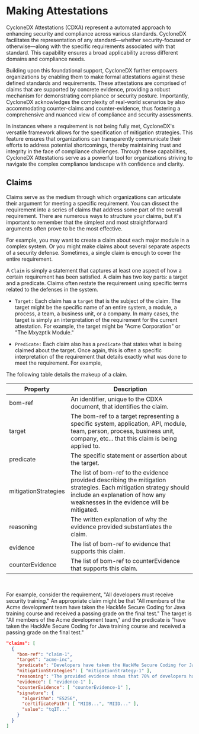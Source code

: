 # Making Attestations
CycloneDX Attestations (CDXA) represent a automated approach to enhancing security and compliance across various 
standards. CycloneDX facilitates the representation of any standard—whether security-focused or otherwise—along with 
the specific requirements associated with that standard. This capability ensures a broad applicability across different
domains and compliance needs.

Building upon this foundational support, CycloneDX further empowers organizations by enabling them to make formal 
attestations against these defined standards and requirements. These attestations are comprised of claims that are 
supported by concrete evidence, providing a robust mechanism for demonstrating compliance or security posture. 
Importantly, CycloneDX acknowledges the complexity of real-world scenarios by also accommodating counter-claims and 
counter-evidence, thus fostering a comprehensive and nuanced view of compliance and security assessments.

In instances where a requirement is not being fully met, CycloneDX's versatile framework allows for the specification of
mitigation strategies. This feature ensures that organizations can transparently communicate their efforts to address 
potential shortcomings, thereby maintaining trust and integrity in the face of compliance challenges. Through these 
capabilities, CycloneDX Attestations serve as a powerful tool for organizations striving to navigate the complex 
compliance landscape with confidence and clarity.

## Claims
Claims serve as the medium through which organizations can articulate their argument for meeting a specific requirement. You can dissect the requirement into a series of claims that address some part of the overall requirement. There are numerous ways to structure your claims, but it's important to remember that the simplest and most straightforward arguments often prove to be the most effective.

For example, you may want to create a claim about each major module in a complex system. Or you might make claims about several separate aspects of a security defense. Sometimes, a single claim is enough to cover the entire requirement.

A `Claim` is simply a statement that captures at least one aspect of how a certain requirement has been satisfied. A claim has two key parts: a target and a predicate. Claims often restate the requirement using specific terms related to the defenses in the system.

* `Target:` Each claim has a `target` that is the subject of the claim. The target might be the specific name of an entire system, a module, a process, a team, a business unit, or a company. In many cases, the target is simply an interpretation of the requirement for the current attestation. For example, the target might be "Acme Corporation" or "The Mxyzptlk Module."

* `Predicate:` Each claim also has a `predicate` that states what is being claimed about the target. Once again, this is often a specific interpretation of the requirement that details exactly what was done to meet the requirement. For example,

The following table details the makeup of a claim.

| Property             | Description                                                                                                                                                                                        |
|----------------------|----------------------------------------------------------------------------------------------------------------------------------------------------------------------------------------------------|
| bom-ref              | An identifier, unique to the CDXA document, that identifies the claim.                                                                                                                             |
| target               | The bom-ref to a target representing a specific system, application, API, module, team, person, process, business unit, company, etc... that this claim is being applied to.                       |
| predicate            | The specific statement or assertion about the target.                                                                                                                                              |
| mitigationStrategies | The list of bom-ref to the evidence provided describing the mitigation strategies. Each mitigation strategy should include an explanation of how any weaknesses in the evidence will be mitigated. |
| reasoning            | The written explanation of why the evidence provided substantiates the claim.                                                                                                                      |
| evidence             | The list of bom-ref to evidence that supports this claim.                                                                                                                                          |
| counterEvidence      | The list of bom-ref to counterEvidence that supports this claim.                                                                                                                                   |


<div style="page-break-after: always; visibility: hidden">
\emptyparagraph
</div>

For example, consider the requirement, "All developers must receive security training." An appropriate claim might be that "All members of the Acme development team have taken the HackMe Secure Coding for Java training course and received a passing grade on the final test." The target is "All members of the Acme development team," and the predicate is "have taken the HackMe Secure Coding for Java training course and received a passing grade on the final test."

```json
"claims": [
  {
    "bom-ref": "claim-1",
    "target": "acme-inc",
    "predicate": "Developers have taken the HackMe Secure Coding for Java training course and received a passing grade on the final test.",
    "mitigationStrategies": [ "mitigationStrategy-1" ],
    "reasoning": "The provided evidence shows that 70% of developers have been trained this year.",
    "evidence": [ "evidence-1" ],
    "counterEvidence": [ "counterEvidence-1" ],
    "signature": {
      "algorithm": "ES256",
      "certificatePath": [ "MIIB...", "MIID..." ],
      "value": "tqIT..."
    }
  }
]
```

<div style="page-break-after: always; visibility: hidden">
\newpage
</div>
